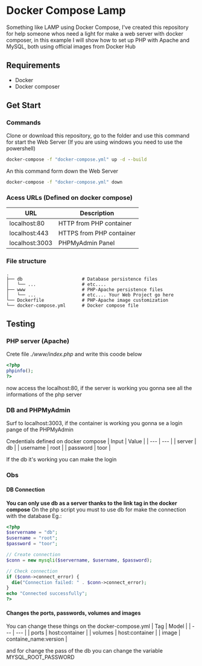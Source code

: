 # Docker Compose Lamp
Something like LAMP using Docker Compose, I've created this repository for help someone whos need a light for make a web server with docker composer, in this example I will show how to set up PHP with Apache and MySQL, both using official images from Docker Hub

## Requirements
- Docker
- Docker composer

## Get Start
### Commands
Clone or download this repository, go to the folder and use this command for start the Web Server (If you are using windows you need to use the powershell) 
```cmd
docker-compose -f "docker-compose.yml" up -d --build
```
An this command form down the Web Server
```cmd
docker-compose -f "docker-compose.yml" down
```

### Acess URLs (Defined on docker compose)
| URL | Description |
| --- | --- |
| localhost:80 | HTTP from PHP container |
| localhost:443 | HTTPS from PHP container |
| localhost:3003 | PHPMyAdmin Panel |

### File structure
```
.
├── db                      # Database persistence files
│   └── ...                 # etc....
├── www                     # PHP-Apache persistence files
│   └── ...                 # etc.... Your Web Project go here
└── Dockerfile              # PHP-Apache image customization
└── docker-compose.yml      # Docker compose file
```

## Testing
### PHP server (Apache)
Crete file _./www/index.php_ and write this coode below
``` php
<?php
phpinfo();
?>
```
now access the localhost:80, if the server is working you gonna see all the informations of the php server

### DB and PHPMyAdmin
Surf to localhost:3003, if the container is working you gonna se a login pange of the PHPMyAdmin 

Credentials defined on docker compose
| Input | Value |
| --- | --- |
| server | db | 
| username | root |
| password | toor |

If the db it's working you can make the login

### Obs
#### DB Connection
**You can only use db as a server thanks to the link tag in the docker compose** On the php script you must to use db for make the connection with the database
Eg.:
``` php
<?php
$servername = "db";
$username = "root";
$password = "toor";

// Create connection
$conn = new mysqli($servername, $username, $password);

// Check connection
if ($conn->connect_error) {
  die("Connection failed: " . $conn->connect_error);
}
echo "Connected successfully";
?>
```

#### Changes the ports, passwords, volumes and images
You can change these things on the docker-compose.yml 
| Tag | Model |
| --- | --- |
| ports | host:container | 
| volumes | host:container |
| image | containe_name:version |

and for change the pass of the db you can change the variable MYSQL_ROOT_PASSWORD
